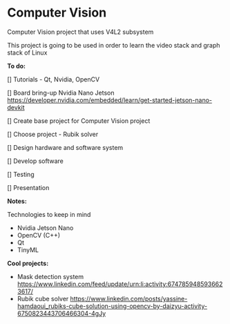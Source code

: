 # Computer Vision

Computer Vision project that uses V4L2 subsystem

This project is going to be used in order to learn the video stack and graph stack of Linux

**To do:**

[] Tutorials - Qt, Nvidia, OpenCV

[] Board bring-up Nvidia Nano Jetson
    https://developer.nvidia.com/embedded/learn/get-started-jetson-nano-devkit

[] Create base project for Computer Vision project

[] Choose project - Rubik solver

[] Design hardware and software system

[] Develop software

[] Testing

[] Presentation


**Notes:**

Technologies to keep in mind

- Nvidia Jetson Nano
- OpenCV (C++)
- Qt
- TinyML

**Cool projects:**

- Mask detection system https://www.linkedin.com/feed/update/urn:li:activity:6747859485936623617/
- Rubik cube solver https://www.linkedin.com/posts/yassine-hamdaoui_rubiks-cube-solution-using-opencv-by-daizyu-activity-6750823443706466304-4gJy



